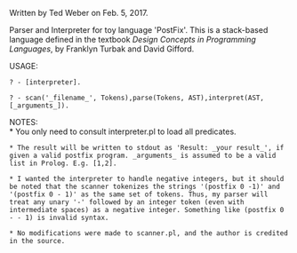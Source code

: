 Written by Ted Weber on Feb. 5, 2017.

Parser and Interpreter for toy language 'PostFix'. This is a stack-based language defined in the textbook _Design Concepts in Programming Languages_, by Franklyn Turbak and David Gifford.  

USAGE:  

```
? - [interpreter].  

? - scan('_filename_', Tokens),parse(Tokens, AST),interpret(AST,[_arguments_]).  
```

NOTES:  </br>
	* You only need to consult interpreter.pl to load all predicates.  
	
	* The result will be written to stdout as 'Result: _your result_', if given a valid postfix program. _arguments_ is assumed to be a valid list in Prolog. E.g. [1,2].  
	
	* I wanted the interpreter to handle negative integers, but it should be noted that the scanner tokenizes the strings '(postfix 0 -1)' and '(postfix 0 - 1)' as the same set of tokens. Thus, my parser will treat any unary '-' followed by an integer token (even with intermediate spaces) as a negative integer. Something like (postfix 0 - - 1) is invalid syntax.  
    
    * No modifications were made to scanner.pl, and the author is credited in the source.  

